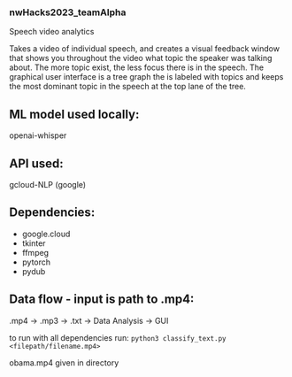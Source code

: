### nwHacks2023_teamAlpha
Speech video analytics

Takes a video of individual speech, and creates a visual feedback window that shows you throughout the video what topic the speaker was talking about. The more topic exist, the less focus there is in the speech.  The graphical user interface is a tree graph the is labeled with topics and keeps the most dominant topic in the speech at the top lane of the tree.

## ML model used locally:
openai-whisper

## API used:
gcloud-NLP (google)

## Dependencies:
- google.cloud
- tkinter
- ffmpeg
- pytorch
- pydub

## Data flow - input is path to .mp4:
.mp4 -> .mp3 -> .txt -> Data Analysis -> GUI

to run with all dependencies run:
`python3 classify_text.py <filepath/filename.mp4>`

obama.mp4 given in directory

